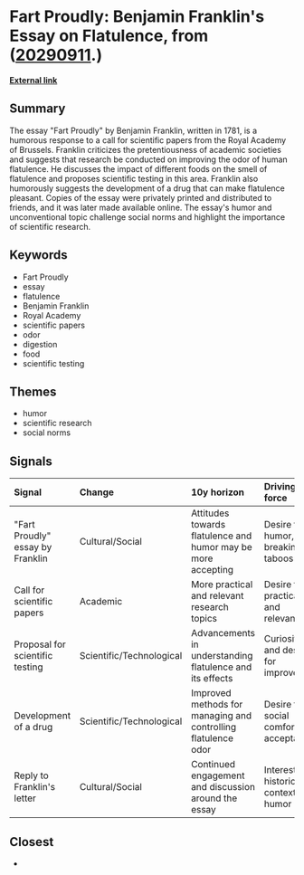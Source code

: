 # __Fart Proudly: Benjamin Franklin's Essay on Flatulence__, from ([20290911](https://kghosh.substack.com/p/20290911).)

__[External link](https://en.wikipedia.org/wiki/Fart_Proudly)__



## Summary

The essay "Fart Proudly" by Benjamin Franklin, written in 1781, is a humorous response to a call for scientific papers from the Royal Academy of Brussels. Franklin criticizes the pretentiousness of academic societies and suggests that research be conducted on improving the odor of human flatulence. He discusses the impact of different foods on the smell of flatulence and proposes scientific testing in this area. Franklin also humorously suggests the development of a drug that can make flatulence pleasant. Copies of the essay were privately printed and distributed to friends, and it was later made available online. The essay's humor and unconventional topic challenge social norms and highlight the importance of scientific research.

## Keywords

* Fart Proudly
* essay
* flatulence
* Benjamin Franklin
* Royal Academy
* scientific papers
* odor
* digestion
* food
* scientific testing

## Themes

* humor
* scientific research
* social norms

## Signals

| Signal                           | Change                   | 10y horizon                                                   | Driving force                               |
|:---------------------------------|:-------------------------|:--------------------------------------------------------------|:--------------------------------------------|
| "Fart Proudly" essay by Franklin | Cultural/Social          | Attitudes towards flatulence and humor may be more accepting  | Desire for humor, breaking taboos           |
| Call for scientific papers       | Academic                 | More practical and relevant research topics                   | Desire for practicality and relevance       |
| Proposal for scientific testing  | Scientific/Technological | Advancements in understanding flatulence and its effects      | Curiosity and desire for improvement        |
| Development of a drug            | Scientific/Technological | Improved methods for managing and controlling flatulence odor | Desire for social comfort and acceptability |
| Reply to Franklin's letter       | Cultural/Social          | Continued engagement and discussion around the essay          | Interest in historical context and humor    |

## Closest

* 